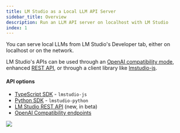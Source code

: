 ```yaml
---
title: LM Studio as a Local LLM API Server
sidebar_title: Overview
description: Run an LLM API server on localhost with LM Studio
index: 1
---
```


You can serve local LLMs from LM Studio's Developer tab, either on localhost or on the network.

LM Studio's APIs can be used through an [OpenAI compatibility mode](/docs/app/api/endpoints/openai), enhanced [REST API](/docs/app/api/endpoints/rest), or through a client library like [lmstudio-js](/docs/api/sdk).

#### API options

- [TypeScript SDK](/docs/typescript) - `lmstudio-js`
- [Python SDK](/docs/python) - `lmstudio-python`
- [LM Studio REST API](/docs/app/api/endpoints/rest) (new, in beta)
- [OpenAI Compatibility endpoints](/docs/app/api/endpoints/openai)

<img src="/assets/docs/server.png" style="" data-caption="Load and server LLMs from LM Studio" />
